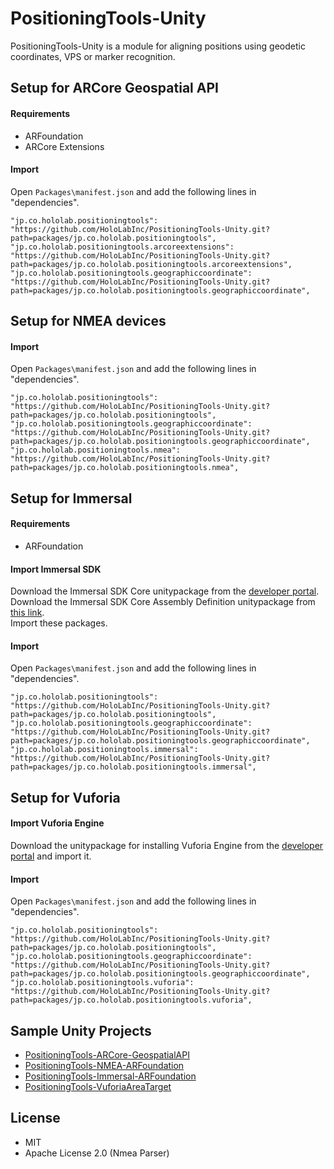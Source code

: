 # PositioningTools-Unity

PositioningTools-Unity is a module for aligning positions using geodetic coordinates, VPS or marker recognition.

## Setup for ARCore Geospatial API

#### Requirements

- ARFoundation
- ARCore Extensions

#### Import

Open `Packages\manifest.json` and add the following lines in "dependencies".

```
"jp.co.hololab.positioningtools": "https://github.com/HoloLabInc/PositioningTools-Unity.git?path=packages/jp.co.hololab.positioningtools",
"jp.co.hololab.positioningtools.arcoreextensions": "https://github.com/HoloLabInc/PositioningTools-Unity.git?path=packages/jp.co.hololab.positioningtools.arcoreextensions",
"jp.co.hololab.positioningtools.geographiccoordinate": "https://github.com/HoloLabInc/PositioningTools-Unity.git?path=packages/jp.co.hololab.positioningtools.geographiccoordinate",
```

## Setup for NMEA devices

#### Import

Open `Packages\manifest.json` and add the following lines in "dependencies".

```
"jp.co.hololab.positioningtools": "https://github.com/HoloLabInc/PositioningTools-Unity.git?path=packages/jp.co.hololab.positioningtools",
"jp.co.hololab.positioningtools.geographiccoordinate": "https://github.com/HoloLabInc/PositioningTools-Unity.git?path=packages/jp.co.hololab.positioningtools.geographiccoordinate",
"jp.co.hololab.positioningtools.nmea": "https://github.com/HoloLabInc/PositioningTools-Unity.git?path=packages/jp.co.hololab.positioningtools.nmea",
```

## Setup for Immersal

#### Requirements

- ARFoundation

#### Import Immersal SDK

Download the Immersal SDK Core unitypackage from the [developer portal](https://developers.immersal.com).  
Download the Immersal SDK Core Assembly Definition unitypackage from [this link](https://github.com/HoloLabInc/PositioningTools-Unity/raw/main/_tools/ImmersalSDK_AssemblyDefinition.unitypackage).  
Import these packages.  

#### Import

Open `Packages\manifest.json` and add the following lines in "dependencies".

```
"jp.co.hololab.positioningtools": "https://github.com/HoloLabInc/PositioningTools-Unity.git?path=packages/jp.co.hololab.positioningtools",
"jp.co.hololab.positioningtools.geographiccoordinate": "https://github.com/HoloLabInc/PositioningTools-Unity.git?path=packages/jp.co.hololab.positioningtools.geographiccoordinate",
"jp.co.hololab.positioningtools.immersal": "https://github.com/HoloLabInc/PositioningTools-Unity.git?path=packages/jp.co.hololab.positioningtools.immersal",
```

## Setup for Vuforia

#### Import Vuforia Engine

Download the unitypackage for installing Vuforia Engine from the [developer portal](https://developer.vuforia.com/downloads/SDK) and import it.

#### Import

Open `Packages\manifest.json` and add the following lines in "dependencies".

```
"jp.co.hololab.positioningtools": "https://github.com/HoloLabInc/PositioningTools-Unity.git?path=packages/jp.co.hololab.positioningtools",
"jp.co.hololab.positioningtools.geographiccoordinate": "https://github.com/HoloLabInc/PositioningTools-Unity.git?path=packages/jp.co.hololab.positioningtools.geographiccoordinate",
"jp.co.hololab.positioningtools.vuforia": "https://github.com/HoloLabInc/PositioningTools-Unity.git?path=packages/jp.co.hololab.positioningtools.vuforia",
```

## Sample Unity Projects

- [PositioningTools-ARCore-GeospatialAPI](./unity/PositioningTools-ARCore-GeospatialAPI)
- [PositioningTools-NMEA-ARFoundation](./unity/PositioningTools-NMEA-ARFoundation)
- [PositioningTools-Immersal-ARFoundation](./unity/PositioningTools-Immersal-ARFoundation)
- [PositioningTools-VuforiaAreaTarget](./unity/PositioningTools-VuforiaAreaTarget)

## License

- MIT
- Apache License 2.0 (Nmea Parser)
